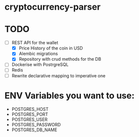 # cryptocurrency-parser

# TODO 
- [ ] REST API for the wallet
  - [x] Price History of the coin in USD
  - [x] Alembic migrations
  - [x] Repository with crud methods for the DB
- [ ] Dockerise with PostrgreSQL
- [ ] Redis 
- [ ] Rewrite declarative mapping to imperative one
# ENV Variables you want to use:
- POSTGRES_HOST
- POSTGRES_PORT
- POSTGRES_USER
- POSTGRES_PASSWORD
- POSTGRES_DB_NAME